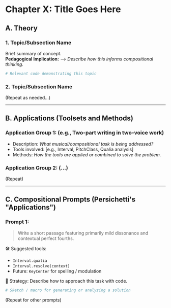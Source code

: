 # Chapter X: Title Goes Here

## A. Theory

### 1. Topic/Subsection Name
Brief summary of concept.  
**Pedagogical Implication:** ⟶ _Describe how this informs compositional thinking._

```python
# Relevant code demonstrating this topic
```

### 2. Topic/Subsection Name
(Repeat as needed...)

---

## B. Applications (Toolsets and Methods)

### Application Group 1: (e.g., Two-part writing in two-voice work)
- Description: _What musical/compositional task is being addressed?_
- Tools involved: [e.g., Interval, PitchClass, Qualia analysis]
- Methods: _How the tools are applied or combined to solve the problem._

### Application Group 2: (...)
(Repeat)

---

## C. Compositional Prompts (Persichetti's "Applications")

### Prompt 1:
> Write a short passage featuring primarily mild dissonance and contextual perfect fourths.

🛠 Suggested tools:
- `Interval.qualia`
- `Interval.resolve(context)`
- Future: `KeyCenter` for spelling / modulation

🎯 Strategy:
Describe how to approach this task with code.

```python
# Sketch / macro for generating or analyzing a solution
```

(Repeat for other prompts)
